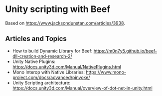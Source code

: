 # Unity scripting with Beef
Based on https://www.jacksondunstan.com/articles/3938.

## Articles and Topics
- How to build Dynamic Library for Beef: https://m0n7y5.github.io/beef-dll-creation-and-research-2/
- Unity Native Plugins: https://docs.unity3d.com/Manual/NativePlugins.html
- Mono Interop with Native Libraries: https://www.mono-project.com/docs/advanced/pinvoke/
- Unity Scripting architecture: https://docs.unity3d.com/Manual/overview-of-dot-net-in-unity.html